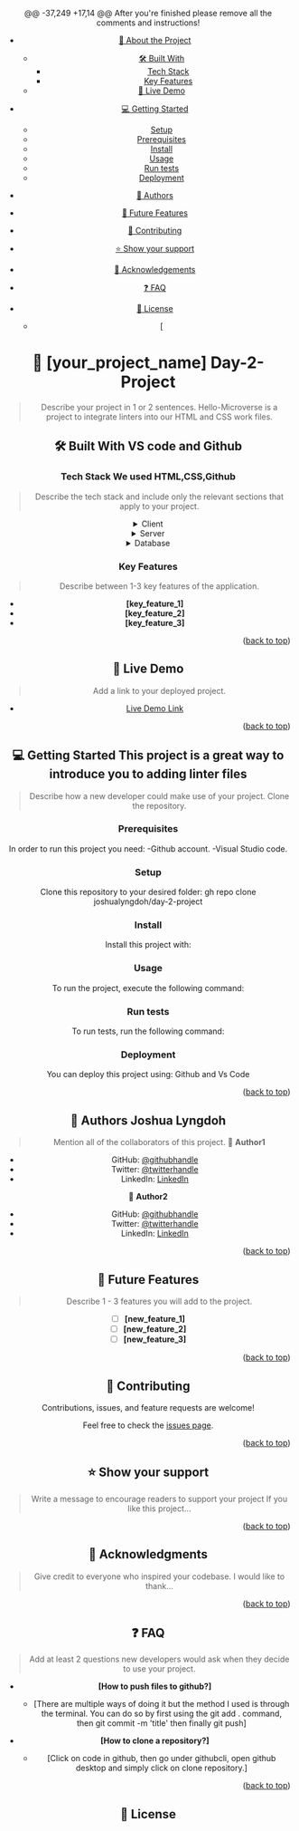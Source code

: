 <a name="readme-top"></a>
<!--
HOW TO USE:
This is an example of how you may give instructions on setting up your project locally.

Modify this file to match your project and remove sections that don't apply.
REQUIRED SECTIONS:
- Table of Contents
- About the Project
  - Built With
  - Live Demo
- Getting Started
- Authors
- Future Features
- Contributing
- Show your support
- Acknowledgements
- License
After you're finished please remove all the comments and instructions!
-->

<div align="center">

@@ -37,249 +17,14 @@ After you're finished please remove all the comments and instructions!

- [📖 About the Project](#about-project)
  - [🛠 Built With](#built-with)
    - [Tech Stack](#tech-stack)
    - [Key Features](#key-features)
  - [🚀 Live Demo](#live-demo)
- [💻 Getting Started](#getting-started)
  - [Setup](#setup)
  - [Prerequisites](#prerequisites)
  - [Install](#install)
  - [Usage](#usage)
  - [Run tests](#run-tests)
  - [Deployment](#triangular_flag_on_post-deployment)
- [👥 Authors](#authors)
- [🔭 Future Features](#future-features)
- [🤝 Contributing](#contributing)
- [⭐️ Show your support](#support)
- [🙏 Acknowledgements](#acknowledgements)
- [❓ FAQ](#faq)
- [📝 License](#license)

    - [
<!-- PROJECT DESCRIPTION -->

# 📖 [your_project_name] <a name="about-project">Day-2-Project</a>

> Describe your project in 1 or 2 sentences.
Hello-Microverse is a project to integrate linters into our HTML and CSS work files.

## 🛠 Built With <a name="built-with">VS code and Github</a>

### Tech Stack <a name="tech-stack">We used HTML,CSS,Github</a>

> Describe the tech stack and include only the relevant sections that apply to your project.
<details>
  <summary>Client</summary>
  <ul>
    <li><a href="https://reactjs.org/">React.js</a></li>
  </ul>
</details>

<details>
  <summary>Server</summary>
  <ul>
    <li><a href="https://expressjs.com/">Express.js</a></li>
  </ul>
</details>

<details>
<summary>Database</summary>
  <ul>
    <li><a href="https://www.postgresql.org/">PostgreSQL</a></li>
  </ul>
</details>

<!-- Features -->

### Key Features <a name="key-features"></a>

> Describe between 1-3 key features of the application.
- **[key_feature_1]**
- **[key_feature_2]**
- **[key_feature_3]**

<p align="right">(<a href="#readme-top">back to top</a>)</p>

<!-- LIVE DEMO -->

## 🚀 Live Demo <a name="live-demo"></a>

> Add a link to your deployed project.
- [Live Demo Link](https://yourdeployedapplicationlink.com)

<p align="right">(<a href="#readme-top">back to top</a>)</p>

<!-- GETTING STARTED -->

## 💻 Getting Started <a name="getting-started">This project is a great way to introduce you to adding linter files</a>

> Describe how a new developer could make use of your project.
Clone the repository.

### Prerequisites

In order to run this project you need:
-Github account.
-Visual Studio code.
<!--
Example command:
```sh
 gem install rails
```
 -->

### Setup

Clone this repository to your desired folder:
gh repo clone joshualyngdoh/day-2-project
<!--
Example commands:
```sh
  cd my-folder
  git clone git@github.com:myaccount/my-project.git
```
--->

### Install

Install this project with:

<!--
Example command:
```sh
  cd my-project
  gem install
```
--->

### Usage

To run the project, execute the following command:

<!--
Example command:
```sh
  rails server
```
--->

### Run tests

To run tests, run the following command:

<!--
Example command:
```sh
  bin/rails test test/models/article_test.rb
```
--->

### Deployment

You can deploy this project using:
Github and Vs Code
<!--
Example:
```sh
```
 -->

<p align="right">(<a href="#readme-top">back to top</a>)</p>

<!-- AUTHORS -->

## 👥 Authors <a name="authors">Joshua Lyngdoh</a>

> Mention all of the collaborators of this project.
👤 **Author1**

- GitHub: [@githubhandle](https://github.com/joshualyngdoh)
- Twitter: [@twitterhandle](https://twitter.com/joshualyngdoh08)
- LinkedIn: [LinkedIn](https://linkedin.com/in/joshualyngdoh)

👤 **Author2**

- GitHub: [@githubhandle](https://github.com/githubhandle)
- Twitter: [@twitterhandle](https://twitter.com/twitterhandle)
- LinkedIn: [LinkedIn](https://linkedin.com/in/linkedinhandle)

<p align="right">(<a href="#readme-top">back to top</a>)</p>

<!-- FUTURE FEATURES -->

## 🔭 Future Features <a name="future-features"></a>

> Describe 1 - 3 features you will add to the project.
- [ ] **[new_feature_1]**
- [ ] **[new_feature_2]**
- [ ] **[new_feature_3]**

<p align="right">(<a href="#readme-top">back to top</a>)</p>

<!-- CONTRIBUTING -->

## 🤝 Contributing <a name="contributing"></a>

Contributions, issues, and feature requests are welcome!

Feel free to check the [issues page](../../issues/).

<p align="right">(<a href="#readme-top">back to top</a>)</p>

<!-- SUPPORT -->

## ⭐️ Show your support <a name="support"></a>

> Write a message to encourage readers to support your project
If you like this project...

<p align="right">(<a href="#readme-top">back to top</a>)</p>

<!-- ACKNOWLEDGEMENTS -->

## 🙏 Acknowledgments <a name="acknowledgements"></a>

> Give credit to everyone who inspired your codebase.
I would like to thank...

<p align="right">(<a href="#readme-top">back to top</a>)</p>

<!-- FAQ (optional) -->

## ❓ FAQ <a name="faq"></a>

> Add at least 2 questions new developers would ask when they decide to use your project.
- **[How to push files to github?]**

  - [There are multiple ways of doing it but the method I used is through the terminal. 
     You can do so by first using the git add . command, then git commit -m 'title'
     then finally git push]

- **[How to clone a repository?]**

  - [Click on code in github, then go under githubcli, open github desktop and simply click on clone repository.]


<p align="right">(<a href="#readme-top">back to top</a>)</p>

<!-- LICENSE -->

## 📝 License <a name="license"></a>
